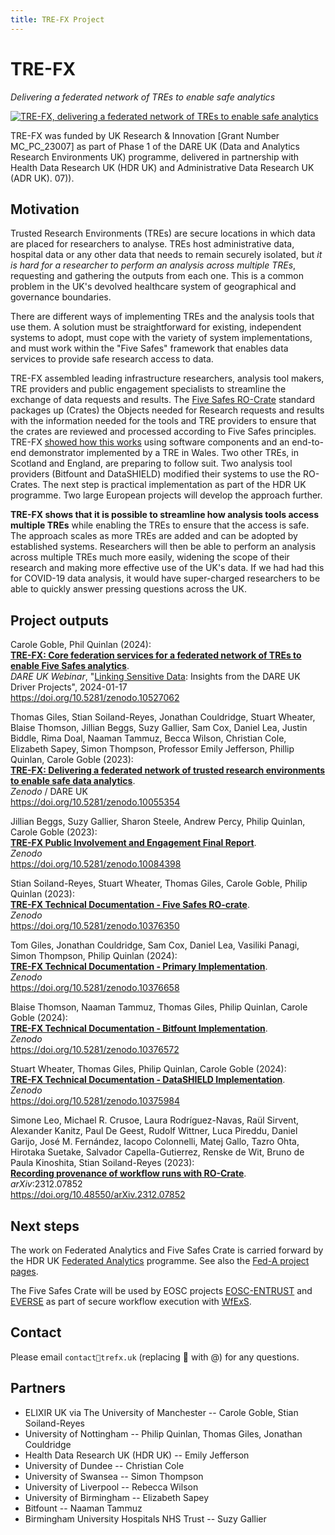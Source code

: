 ```yaml
---
title: TRE-FX Project
---
```


# TRE-FX

_Delivering a federated network of TREs to enable safe analytics_

<a href="assets/img/tre-fx-logo.svg"><img src="assets/img/tre-fx-logo.svg" alt="TRE-FX, delivering a federated network of TREs to enable safe analytics" /></a>

TRE-FX was funded by UK Research & Innovation [Grant Number MC_PC_23007] as part of Phase 1 of the DARE UK (Data and Analytics Research Environments UK) programme, delivered in partnership with Health Data Research UK (HDR UK) and Administrative Data Research UK (ADR UK). 07)).

## Motivation

Trusted Research Environments (TREs) are secure locations in which data are placed for researchers to analyse. TREs host administrative data, hospital data or any other data that needs to remain securely isolated, but _it is hard for a researcher to perform an analysis across multiple TREs_, requesting and gathering the outputs from each one. This is a common problem in the UK's devolved healthcare system of geographical and governance boundaries. 

There are different ways of implementing TREs and the analysis tools that use them. A solution must be straightforward for existing, independent systems to adopt, must cope with the variety of system implementations, and must work within the "Five Safes" framework that enables data services to provide safe research access to data. 

TRE-FX assembled leading infrastructure researchers, analysis tool makers, TRE providers and public engagement specialists to streamline the exchange of data requests and results. The [Five Safes RO-Crate](/5s-crate/) standard packages up (Crates) the Objects needed for Research requests and results with the information needed for the tools and TRE providers to ensure that the crates are reviewed and processed according to Five Safes principles. TRE-FX [showed how this works](implementation) using software components and an end-to-end demonstrator implemented by a TRE in Wales. Two other TREs, in Scotland and England, are preparing to follow suit. Two analysis tool providers (Bitfount and DataSHIELD) modified their systems to use the RO-Crates. The next step is practical implementation as part of the HDR UK programme. Two large European projects will develop the approach further. 

**TRE-FX shows that it is possible to streamline how analysis tools access multiple TREs** while enabling the TREs to ensure that the access is safe. The approach scales as more TREs are added and can be adopted by established systems. Researchers will then be able to perform an analysis across multiple TREs much more easily, widening the scope of their research and making more effective use of the UK's data. If we had had this for COVID-19 data analysis, it would have super-charged researchers to be able to quickly answer pressing questions across the UK. 



## Project outputs

Carole Goble, Phil Quinlan (2024):  
[**TRE-FX: Core federation services for a federated network of TREs to enable Five Safes analytics**](https://doi.org/10.5281/zenodo.10527062).  
_DARE UK Webinar_, "[Linking Sensitive Data](https://dareuk.org.uk/linking-sensitive-data-insights-from-the-dare-uk-driver-projects-webinar-wednesday-17-january-2024-12-130pm/): Insights from the DARE UK Driver Projects", 2024-01-17  
<https://doi.org/10.5281/zenodo.10527062>

Thomas Giles, Stian Soiland-Reyes, Jonathan Couldridge, Stuart Wheater, Blaise Thomson, Jillian Beggs, Suzy Gallier, Sam Cox, Daniel Lea, Justin Biddle, Rima Doal, Naaman Tammuz, Becca Wilson, Christian Cole, Elizabeth Sapey, Simon Thompson, Professor Emily Jefferson, Phillip Quinlan, Carole Goble (2023):  
[**TRE-FX: Delivering a federated network of trusted research environments to enable safe data analytics**](https://doi.org/10.5281/zenodo.10055354).  
_Zenodo_ / DARE UK  
<https://doi.org/10.5281/zenodo.10055354>

Jillian Beggs, Suzy Gallier, Sharon Steele, Andrew Percy, Philip Quinlan, Carole Goble (2023):  
[**TRE-FX Public Involvement and Engagement Final Report**](https://doi.org/10.5281/zenodo.10084398).  
_Zenodo_  
<https://doi.org/10.5281/zenodo.10084398>

Stian Soiland-Reyes, Stuart Wheater, Thomas Giles, Carole Goble, Philip Quinlan (2023):  
[**TRE-FX Technical Documentation - Five Safes RO-crate**](https://doi.org/10.5281/zenodo.10376350).  
_Zenodo_  
<https://doi.org/10.5281/zenodo.10376350>

Tom Giles, Jonathan Couldridge, Sam Cox, Daniel Lea, Vasiliki Panagi, Simon Thompson, Philip Quinlan (2024):  
[**TRE-FX Technical Documentation - Primary Implementation**](https://doi.org/10.5281/zenodo.10376658).  
_Zenodo_  
<https://doi.org/10.5281/zenodo.10376658>

Blaise Thomson, Naaman Tammuz, Thomas Giles, Philip Quinlan, Carole Goble (2024):  
[**TRE-FX Technical Documentation - Bitfount Implementation**](https://doi.org/10.5281/zenodo.10376572).  
_Zenodo_  
<https://doi.org/10.5281/zenodo.10376572>

Stuart Wheater, Thomas Giles, Philip Quinlan, Carole Goble (2024):  
[**TRE-FX Technical Documentation - DataSHIELD Implementation**](https://doi.org/10.5281/zenodo.10375984).  
_Zenodo_  
<https://doi.org/10.5281/zenodo.10375984>

Simone Leo, Michael R. Crusoe, Laura Rodríguez-Navas, Raül Sirvent, Alexander Kanitz, Paul De Geest, Rudolf Wittner, Luca Pireddu, Daniel Garijo, José M. Fernández, Iacopo Colonnelli, Matej Gallo, Tazro Ohta, Hirotaka Suetake, Salvador Capella-Gutierrez, Renske de Wit, Bruno de Paula Kinoshita, Stian Soiland-Reyes (2023):  
[**Recording provenance of workflow runs with RO-Crate**](https://arxiv.org/pdf/2312.07852.pdf).  
_arXiv_:2312.07852  
<https://doi.org/10.48550/arXiv.2312.07852>

## Next steps

The work on Federated Analytics and Five Safes Crate is carried forward by the HDR UK [Federated Analytics](https://www.hdruk.ac.uk/research/research-data-infrastructure/federated-analytics/) programme. See also the [Fed-A project pages](https://fed-a.org/).

The Five Safes Crate will be used by EOSC projects [EOSC-ENTRUST](https://esciencelab.org.uk/projects/eosc-entrust/) and [EVERSE](https://everse.software/) as part of secure workflow execution with [WfExS](https://github.com/inab/WfExS-backend).

## Contact

Please email `contact🤠trefx.uk` (replacing 🤠 with @) for any questions.

## Partners

* ELIXIR UK via The University of Manchester -- Carole Goble, Stian Soiland-Reyes
* University of Nottingham -- Philip Quinlan, Thomas Giles, Jonathan Couldridge
* Health Data Research UK (HDR UK) -- Emily Jefferson
* University of Dundee -- Christian Cole
* University of Swansea -- Simon Thompson
* University of Liverpool -- Rebecca Wilson
* University of Birmingham -- Elizabeth Sapey
* Bitfount -- Naaman Tammuz
* Birmingham University Hospitals NHS Trust -- Suzy Gallier
